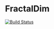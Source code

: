 # FractalDim

[![Build Status](https://github.com/hakkped/FractalDim.jl/actions/workflows/CI.yml/badge.svg?branch=main)](https://github.com/hakkped/FractalDim.jl/actions/workflows/CI.yml?query=branch%3Amain)
